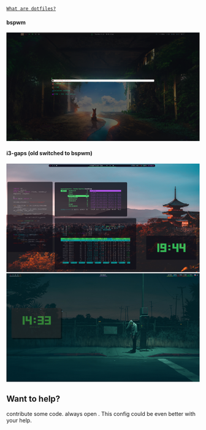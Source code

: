 [`What are dotfiles?`](https://wiki.archlinux.org/index.php/Dotfiles) 



#### bspwm
 ![alt text](https://github.com/spctr01/dotfiles/blob/master/imgs/rofi.png)


 #### i3-gaps (old switched to bspwm)

 ![alt text](https://github.com/spctr01/dotfiles/blob/master/imgs/1.png)
 ![alt text](https://github.com/spctr01/dotfiles/blob/master/imgs/2.png)
 
 ## Want to help?
contribute some code. always open .
This config could be even better with your help.
